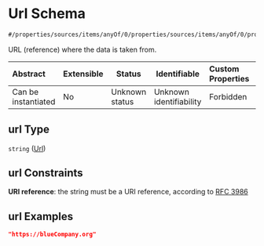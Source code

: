 # Url Schema

```txt
#/properties/sources/items/anyOf/0/properties/sources/items/anyOf/0/properties/url#/properties/sources/items/anyOf/0/properties/sources/items/anyOf/0/properties/url
```

URL (reference) where the data is taken from.


| Abstract            | Extensible | Status         | Identifiable            | Custom Properties | Additional Properties | Access Restrictions | Defined In                                                           |
| :------------------ | ---------- | -------------- | ----------------------- | :---------------- | --------------------- | ------------------- | -------------------------------------------------------------------- |
| Can be instantiated | No         | Unknown status | Unknown identifiability | Forbidden         | Allowed               | none                | [tilt-schema.json\*](../out/tilt-schema.json "open original schema") |

## url Type

`string` ([Url](tilt-schema-properties-sources-items-anyof-first-anyof-properties-sources-items-anyof-first-anyof-properties-url.md))

## url Constraints

**URI reference**: the string must be a URI reference, according to [RFC 3986](https://tools.ietf.org/html/rfc4291 "check the specification")

## url Examples

```json
"https://blueCompany.org"
```
